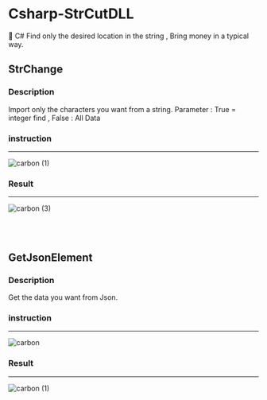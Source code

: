 # Csharp-StrCutDLL
:speech_balloon: C# Find only the desired location in the string , Bring money in a typical way.


## StrChange
### Description
Import only the characters you want from a string.
Parameter : True = integer find  , False : All Data

### instruction
-----------------------------------
![carbon (1)](https://user-images.githubusercontent.com/52993842/91717858-4532c680-ebcd-11ea-9e67-1e2a8f43f7d6.png)



### Result
-----------------------------------
![carbon (3)](https://user-images.githubusercontent.com/52993842/91713621-13b5fd00-ebc5-11ea-8edd-660526a700f0.png)

<br/>
<br/>

## GetJsonElement
### Description
Get the data you want from Json.

### instruction
-----------------------------------
![carbon](https://user-images.githubusercontent.com/52993842/103609936-4badc200-4f62-11eb-8de4-2721daa2fe00.png)




### Result
-----------------------------------
![carbon (1)](https://user-images.githubusercontent.com/52993842/103609949-549e9380-4f62-11eb-8ffa-a28a3db7479d.png)


